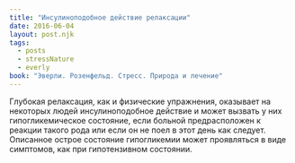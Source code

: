 ```yaml
---
title: "Инсулиноподобное действие релаксации"
date: 2016-06-04
layout: post.njk
tags:
  - posts
  - stressNature
  - everly
book: "Эверли. Розенфельд. Стресс. Природа и лечение"
---
```


Глубокая релаксация, как и физические упражнения, оказывает на некоторых людей инсулиноподобное действие и может вызвать у них гипогликемическое состояние, если больной предрасположен к реакции такого рода или если он не поел в этот день как следует. Описанное острое состояние гипогликемии может проявляться в виде симптомов, как при гипотензивном состоянии.
